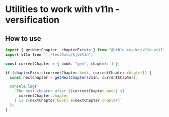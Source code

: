 # Utilities to work with v11n - versification

## How to use

```typescript
import { getNextChapter, chapterExists } from "@bible-reader/v11n-utils";
import v11n from "../testData/kjvV11n";

const currentChapter = { book: "gen", chapter: 1 };

if (chapterExists(currentChapter.book, currentChapter.chapter)) {
  const nextChapter = getNextChapter(v11n, currentChapter);

  console.log(
    `The next chapter after ${currentChapter.book} ${
      currentChapter.chapter
    } is ${nextChapter.book} ${nextChapter.chapter}`
  );
}
```
